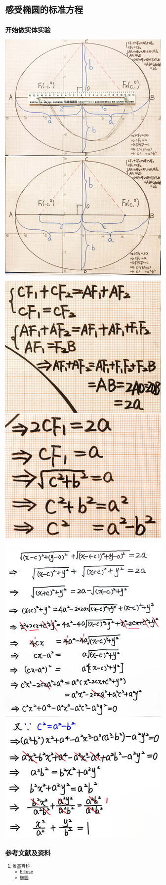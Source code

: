 # 感受椭圆的标准方程

## 开始做实体实验

![](/images/函数与解析几何/在2维坐标纸上感受n个点组成了任意形状的轮廓/感受椭圆的标准方程/1a1.jpg)
![](/images/函数与解析几何/在2维坐标纸上感受n个点组成了任意形状的轮廓/感受椭圆的标准方程/1a2.jpg)

![](/images/函数与解析几何/在2维坐标纸上感受n个点组成了任意形状的轮廓/感受椭圆的标准方程/2a1.jpg)
![](/images/函数与解析几何/在2维坐标纸上感受n个点组成了任意形状的轮廓/感受椭圆的标准方程/2a2.jpg)

![](/images/函数与解析几何/在2维坐标纸上感受n个点组成了任意形状的轮廓/感受椭圆的标准方程/3a1.jpg)
![](/images/函数与解析几何/在2维坐标纸上感受n个点组成了任意形状的轮廓/感受椭圆的标准方程/3a2.jpg)

## 参考文献及资料

1. 维基百科
	- [Ellipse](https://en.wikipedia.org/wiki/Ellipse) 
	- [椭圆](https://zh.wikipedia.org/wiki/%E6%A4%AD%E5%9C%86) 

